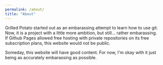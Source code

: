 ```yaml
---
permalink: /about/
title: "About"
---
```


Grilled Potato started out as an embarassing attempt to learn how to use git. Now, it is a project with a little more ambition, but still... rather embarassing. If Github Pages allowed free hosting with private repositories on its free subscription plans, this website would not be public.

Someday, this website will have good content. For now, I'm okay with it just being as accurately embarassing as possible.
